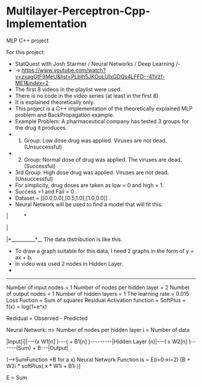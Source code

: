 # Multilayer-Perceptron-Cpp-Implementation
 MLP C++ project
 
 For this project:
  * StatQuest with Josh Starmer / Neural Networks / Deep Learning /-
  * -> https://www.youtube.com/watch?v=zxagGtF9MeU&list=PLblh5JKOoLUIxGDQs4LFFD--41Vzf-ME1&index=2
  * The first 8 videos in the playlist were used.
  * There is no code in the video series (at least in the first 8)
  * It is explained theoretically only.
  * This project is a C++ implementation of the theoretically explained MLP problem and BackPropagation example.
  * Example Problem: A pharmaceutical company has tested 3 groups for the drug it produces.
  * 1. Group: Low dose drug was applied. Viruses are not dead. (Unsuccessful)
  * 2. Group: Normal dose of drug was applied. The viruses are dead. (Successful)
  * 3rd Group: High dose drug was applied. Viruses are not dead. (Unsuccessful)
  * For simplicity, drug doses are taken as low = 0 and high = 1.
  * Success =1 and Fail = 0 .
  * Dataset = [[0.0,0.0],[0.5,1.0],[1.0,0.0]] .
  * Neural Network will be used to find a model that will fit this.

  |&emsp;&emsp;&emsp;\*
  
  |
  
  |\*__________\*__ The data distribution is like this.
  * To draw a graph suitable for this data, I need 2 graphs in the form of y = ax + b.
  * In video was used 2 nodes in Hidden Layer.
  *
  * *****************************************
Number of input nodes = 1
Number of nodes per hidden layer = 2
Number of output nodes = 1
Number of hidden layers = 1
The learning rate = 0.015
Loss Fuction = Sum of squares Residual
Activation function = SoftPlus = f(x) = log(1+e^x)



Redidual = Observed - Predicted


 Neural Network:
n= Number of nodes per hidden layer
i = Number of data

|Input[i]|---(x W1[n] )---( + B1[n] )---------|Hidden Layer (n)|---( x W2[n] )------(Sum) + B---|Output|


 (-->SumFunction +B for a x)
 Neural Network Function is = E(i=0->i=2) [B + W2i * softPlus( x * W1i + B1i )]

 E = Sum


